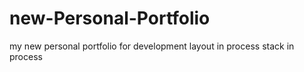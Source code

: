 # new-Personal-Portfolio
my new personal portfolio for development
layout in process
stack in process
